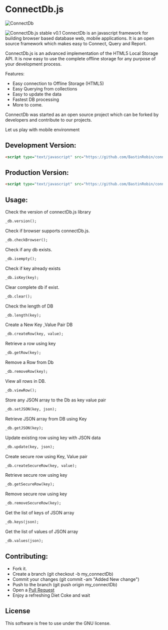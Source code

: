 ConnectDb.js
============
![ConnectDb](https://m.ak.fbcdn.net/sphotos-e.ak/hphotos-ak-prn2/1465379_561069470625698_23440564_n.png)

![ConnectDb.js stable v0.1](http://b.repl.ca/v1/ConnectDb.js-stable_v0.1-brightgreen.png)
ConnectDb is an javascript framework for building browser based database web, mobile applications. It is an open source framework which makes easy to Connect, Query and Report.

ConnectDb.js is an advanced implementation of the HTML5 Local Storage API.
It is now easy to use the complete offline storage for any purpose of your development process.

Features:
* Easy connection to Offline Storage (HTML5)
* Easy Querying from collections
* Easy to update the data
* Fastest DB processing
* More to come.

ConnectDb was started as an open source project which can be forked by developers and contribute to our projects.

Let us play with mobile environment

Development Version:
-------------------
```html
<script type="text/javascript" src="https://github.com/BastinRobin/connectDb.js/raw/master/connectDb.js"></script>
```

Production Version:
-------------------
```html
<script type="text/javascript" src="https://github.com/BastinRobin/connectDb.js/raw/master/connectDb.min.js"></script>
```

Usage:
------
Check the version of connectDb.js library
```html
_db.version();
```

Check if browser supports connectDb.js.

```html
_db.checkBrowser();
```

Check if any db exists.

```html
_db.isempty();
```

Check if key already exists
```html
_db.isKey(key);
```

Clear complete db if exist.
```html
_db.clear();
```
Check the length of DB
```html
_db.length(key);
```
Create a New Key ,Value Pair DB
```html
_db.createRow(key, value);
```

Retrieve a row using key
```html
_db.getRow(key);
```

Remove a Row from Db
```html
_db.removeRow(key);
```

View all rows in DB.
```html
_db.viewRow();
```

Store any JSON array to the Db as key value pair
```html
_db.setJSON(key, json);
```

Retrieve JSON array from DB using Key
```html
_db.getJSON(key);
```
Update existing row using key with JSON data
```html
_db.update(key, json);
```
Create secure row using Key, Value pair
```html
_db.createSecureRow(key, value);
```

Retrieve secure row using key
```html
_db.getSecureRow(key);
```

Remove secure row using key
```html
_db.removeSecureRow(key);
``` 

Get the list of keys of JSON array
```html
_db.keys(json);
```

Get the list of values of JSON array
```html
_db.values(json);
```
Contributing:
------------

* Fork it.
* Create a branch (git checkout -b my_connectDb)
* Commit your changes (git commit -am "Added New change")
* Push to the branch (git push origin my_connectDb)
* Open a [Pull Request](https://github.com/BastinRobin/connectDb.js/pulls)
* Enjoy a refreshing Diet Coke and wait



License
-------
This software is free to use under the GNU license.

